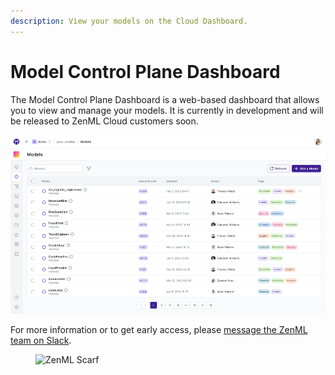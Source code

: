```yaml
---
description: View your models on the Cloud Dashboard.
---
```


# Model Control Plane Dashboard

The Model Control Plane Dashboard is a web-based dashboard that allows you to
view and manage your models. It is currently in development and will be released
to ZenML Cloud customers soon.

![](../../../../book/.gitbook/assets/model-control-plane-dashboard.png)

For more information or to get early access, please [message the ZenML team on
Slack](https://zenml.io/slack-invite/).


<!-- For scarf -->
<figure><img alt="ZenML Scarf" referrerpolicy="no-referrer-when-downgrade" src="https://static.scarf.sh/a.png?x-pxid=f0b4f458-0a54-4fcd-aa95-d5ee424815bc" /></figure>
